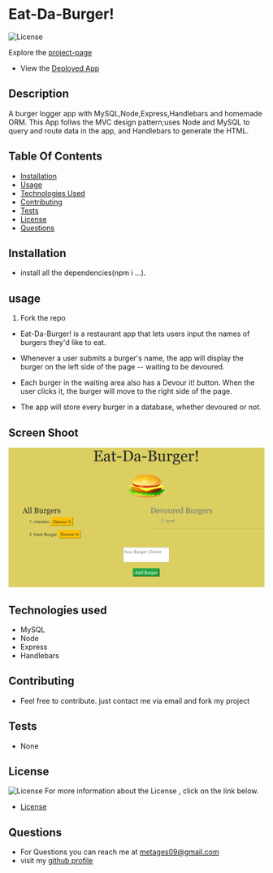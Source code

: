 # Eat-Da-Burger!

![License](https://img.shields.io/badge/License-MIT-green.svg "License Badge")
 
Explore the [project-page](https://github.com/Mgithub89/burger.git)

* View the [Deployed App](https://evening-dawn-38535.herokuapp.com/)

## Description
  A burger logger app with MySQL,Node,Express,Handlebars and homemade ORM. This App follws the MVC design pattern;uses Node and MySQL to query and route data in the app, and Handlebars to generate the HTML. 
 

## Table Of Contents 
* [Installation](#Installation)
* [Usage](#Usage)
* [Technologies Used](#Technologies-Used)
* [Contributing](#Contributing)
* [Tests](#Tests)
* [License](#License)
* [Questions](#Questions)

## Installation
* install all the dependencies(npm i ...).

## usage
1. Fork the repo 
* Eat-Da-Burger! is a restaurant app that lets users input the names of burgers they'd like to eat.

* Whenever a user submits a burger's name, the app will display the burger on the left side of the page -- waiting to be devoured.

* Each burger in the waiting area also has a Devour it! button. When the user clicks it, the burger will move to the right side of the page.

* The app will store every burger in a database, whether devoured or not.

## Screen Shoot
![image](public/assets/img/Eat.PNG)

## Technologies used
* MySQL
* Node
* Express
* Handlebars

## Contributing
* Feel free to contribute. just contact me via email and fork my project

## Tests
* None

## License 
 ![License](https://img.shields.io/badge/License-MIT-green.svg "License Badge")
 For more information about the License , click on the link below.
 * [License](https://opensource.org/licenses/MIT)

## Questions
* For Questions you can reach me at [metages09@gmail.com](mailto:metages09@gmail.com)
* visit my [github profile](https://github.com/Mgithub89)
        